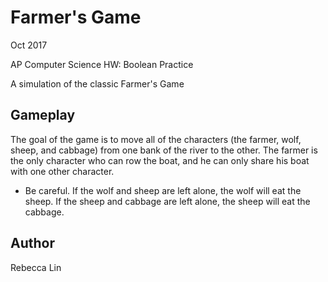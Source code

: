 Farmer's Game
=============
Oct 2017

AP Computer Science HW: Boolean Practice

A simulation of the classic Farmer's Game

Gameplay
--------

The goal of the game is to move all of the characters (the farmer, wolf, sheep, and cabbage) from one bank of the river to the other. The farmer is the only character who can row the boat, and he can only share his boat with one other character.
- Be careful. If the wolf and sheep are left alone, the wolf will eat the sheep. If the sheep and cabbage are left alone, the sheep will eat the cabbage.

Author
------
Rebecca Lin
